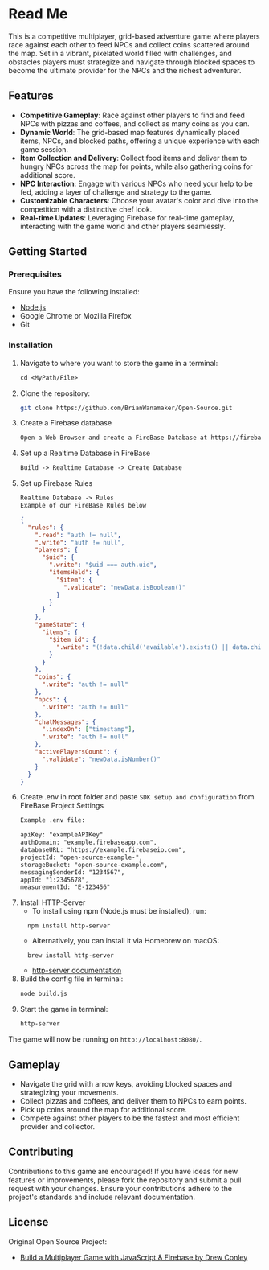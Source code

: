 # Read Me

This is a competitive multiplayer, grid-based adventure game where players race against each other to feed NPCs and collect coins scattered around the map. Set in a vibrant, pixelated world filled with challenges, and obstacles players must strategize and navigate through blocked spaces to become the ultimate provider for the NPCs and the richest adventurer.

## Features

- **Competitive Gameplay**: Race against other players to find and feed NPCs with pizzas and coffees, and collect as many coins as you can.
- **Dynamic World**: The grid-based map features dynamically placed items, NPCs, and blocked paths, offering a unique experience with each game session.
- **Item Collection and Delivery**: Collect food items and deliver them to hungry NPCs across the map for points, while also gathering coins for additional score.
- **NPC Interaction**: Engage with various NPCs who need your help to be fed, adding a layer of challenge and strategy to the game.
- **Customizable Characters**: Choose your avatar's color and dive into the competition with a distinctive chef look.
- **Real-time Updates**: Leveraging Firebase for real-time gameplay, interacting with the game world and other players seamlessly.

## Getting Started

### Prerequisites

Ensure you have the following installed:

- [Node.js](https://nodejs.org/)
- Google Chrome or Mozilla Firefox
- Git 

### Installation

1. Navigate to where you want to store the game in a terminal:
   ```txt
   cd <MyPath/File>
   ```
2. Clone the repository:
   ```sh
   git clone https://github.com/BrianWanamaker/Open-Source.git
   ```
3. Create a Firebase database
   ```sh
   Open a Web Browser and create a FireBase Database at https://firebase.google.com/
   ```
4. Set up a Realtime Database in FireBase
    ```txt
   Build -> Realtime Database -> Create Database
   ```
5. Set up Firebase Rules
   ```txt
   Realtime Database -> Rules
   Example of our FireBase Rules below
   ```
   ```json
   {
     "rules": {
       ".read": "auth != null",
       ".write": "auth != null",
       "players": {
         "$uid": {
           ".write": "$uid === auth.uid",
           "itemsHeld": {
             "$item": {
               ".validate": "newData.isBoolean()"
             }
           }
         }
       },
       "gameState": {
         "items": {
           "$item_id": {
             ".write": "(!data.child('available').exists() || data.child('available').val() === true) && newData.child('available').val() === false"
           }
         }
       },
       "coins": {
         ".write": "auth != null"
       },
       "npcs": {
         ".write": "auth != null"
       },
       "chatMessages": {
         ".indexOn": ["timestamp"],
         ".write": "auth != null"
       },
       "activePlayersCount": {
         ".validate": "newData.isNumber()"
       }
     }
   }
   ```
6. Create .env in root folder and paste `SDK setup and configuration` from FireBase Project Settings
   ```sh
   Example .env file:
   ```
   ```txt
   apiKey: "exampleAPIKey"
   authDomain: "example.firebaseapp.com",
   databaseURL: "https://example.firebaseio.com",
   projectId: "open-source-example-",
   storageBucket: "open-source-example.com",
   messagingSenderId: "1234567",
   appId: "1:2345678",
   measurementId: "E-123456"
   ```
7. Install HTTP-Server
    - To install using npm (Node.js must be installed), run:
   ```
     npm install http-server
   ```
   - Alternatively, you can install it via Homebrew on macOS:
   ```
     brew install http-server
   ```
   - [http-server documentation](https://github.com/http-party/http-server)
8. Build the config file in terminal:
   ```sh
   node build.js
   ```
9. Start the game in terminal:
   ```txt
   http-server
   ```
The game will now be running on `http://localhost:8080/`. 

## Gameplay

- Navigate the grid with arrow keys, avoiding blocked spaces and strategizing your movements.
- Collect pizzas and coffees, and deliver them to NPCs to earn points.
- Pick up coins around the map for additional score.
- Compete against other players to be the fastest and most efficient provider and collector.

## Contributing

Contributions to this game are encouraged! If you have ideas for new features or improvements, please fork the repository and submit a pull request with your changes. Ensure your contributions adhere to the project's standards and include relevant documentation.

## License

Original Open Source Project:
 -  [Build a Multiplayer Game with JavaScript & Firebase by Drew Conley](https://youtu.be/xhURh2RDzzg)
